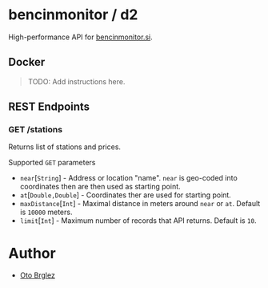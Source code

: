 # bencinmonitor / d2

High-performance API for [bencinmonitor.si].

## Docker

> TODO: Add instructions here.


## REST Endpoints

### GET /stations

Returns list of stations and prices.

Supported `GET` parameters

- `near`[`String`] - Address or location "name". `near` is geo-coded into coordinates then are then used as starting point.
- `at`[`Double,Double`] - Coordinates ther are used for starting point.
- `maxDistance`[`Int`] - Maximal distance in meters around `near` or `at`. Default is `10000` meters.
- `limit`[`Int`] - Maximum number of records that API returns. Default is `10`.


# Author

- [Oto Brglez](https://github.com/otobrglez)

[bencinmonitor.si]: http://bencinmonitor.si